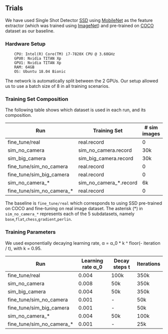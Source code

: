 ## Trials

We have used Single Shot Detector [SSD][ssd] using [MobileNet][mobilenet] as the feature extractor (which was trained using [ImageNet][imagenet]) and pre-trained on [COCO][coco] dataset as our baseline.

### Hardware Setup

```
    CPU: Intel(R) Core(TM) i7-7820X CPU @ 3.60GHz
    GPU0: Nvidia TITAN Xp
    GPU1: Nvidia TITAN Xp
    RAM: 64GB
    OS: Ubuntu 18.04 Bionic
```

The network is automatically split between the 2 GPUs.
Our setup allowed us to use a batch size of 8 in all training scenarios.

### Training Set Composition

The following table shows which dataset is used in each run, and its composition.

| Run                       | Training Set           | # sim images | # real images | SSD Checkpoint  | Epochs |
|---------------------------|------------------------|--------------|---------------|-----------------|--------|
| fine_tune/real            | real.record            | 0            | 175           | COCO            | 16k    |
| sim_no_camera             | sim_no_camera.record   | 30k          | 0             | -               | ~90    |
| sim_big_camera            | sim_big_camera.record  | 30k          | 0             | -               | ~90    |
| fine_tune/sim_no_camera   | real.record            | 0            | 175           | sim_no_camera   | ~2.2k  |
| fine_tune/sim_big_camera  | real.record            | 0            | 175           | sim_big_camera  | ~2.2k  |
| sim_no_camera_*           | sim_no_camera_*.record | 6k           | 0             | -               | ~130   |
| fine_tune/sim_no_camera_* | real.record            | 0            | 175           | sim_no_camera_* | ~1.1k  |

The baseline is `fine_tune/real` which corresponds to using SSD pre-trained on COCO and fine-tuning on real image dataset.
The asterisk (\*) in `sim_no_camera_*` represents each of the 5 subdatasets, namely `base`,`flat`,`chess`,`gradient`,`perlin`. 

### Training Parameters

We used exponentially decaying learning rate, α = α_0 * k ^ floor(- iteration / t), with k = 0.95.

| Run                       | Learning rate α_0 | Decay steps t | Iterations |
|---------------------------|-------------------|---------------|------------|
| fine_tune/real            | 0.004             | 100k          | 350k       |
| sim_no_camera             | 0.008             | 50k           | 350k       |
| sim_big_camera            | 0.004             | 50k           | 350k       |
| fine_tune/sim_no_camera   | 0.001             | -             | 50k        |
| fine_tune/sim_big_camera  | 0.001             | -             | 50k        |
| sim_no_camera_*           | 0.004             | 50k           | 100k       |
| fine_tune/sim_no_camera_* | 0.001             | -             | 25k        |

[coco]: http://cocodataset.org/#home
[imagenet]: https://arxiv.org/abs/1704.04861
[mobilenet]: https://papers.nips.cc/paper/4824-imagenet-classification-with-deep-convolutional-neural-networks.pdf
[ssd]: http://www.cs.unc.edu/%7Ewliu/papers/ssd.pdf
